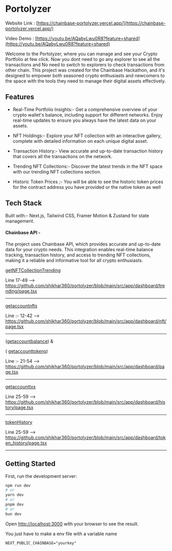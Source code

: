 
# Portolyzer

Website Link : [https://chainbase-portolyzer.vercel.app/](https://chainbase-portolyzer.vercel.app/)

Video Demo : [https://youtu.be/AQabyLwu0R8?feature=shared](https://youtu.be/AQabyLwu0R8?feature=shared)


Welcome to the Portolyzer, where you can manage and see your Crypto Portfolio at few click. Now you dont need to go any explorer to see all the transactions and No need to switch to explorers to check transactions from other chain. This project was created for the Chainbase Hackathon, and it's designed to empower both seasoned crypto enthusiasts and newcomers to the space with the tools they need to manage their digital assets effectively.

## Features

- Real-Time Portfolio Insights:- Get a comprehensive overview of your crypto wallet's balance, including support for different networks. Enjoy real-time updates to ensure you always have the latest data on your assets.

- NFT Holdings:- Explore your NFT collection with an interactive gallery, complete with detailed information on each unique digital asset.

- Transaction History:- View accurate and up-to-date transaction history that covers all the transactions on the network.

- Trending NFT Collections:- Discover the latest trends in the NFT space with our trending NFT collections section.

- Historic Token Prices ;- You will be able to see the historic token prices for the contract address you have provided or the native token as well

## Tech Stack

Built with:- Next.js, Tailwind CSS, Framer Motion & Zustand for state management.


#### Chainbase API -
The project uses Chainbase API, which provides accurate and up-to-date data for your crypto needs. This integration enables real-time balance tracking, transaction history, and access to trending NFT collections, making it a reliable and informative tool for all crypto enthusiasts.

[getNFTCollectionTrending](https://github.com/shikhar360/portolyzer/blob/main/src/app/dashboard/trending/page.tsx) 

Line 17-49 --> https://github.com/shikhar360/portolyzer/blob/main/src/app/dashboard/trending/page.tsx

---
[getaccountnfts](https://github.com/shikhar360/portolyzer/blob/main/src/app/dashboard/nft/page.tsx)

 Line :- 12-42 --> https://github.com/shikhar360/portolyzer/blob/main/src/app/dashboard/nft/page.tsx

---

([getaccountbalance](https://github.com/shikhar360/portolyzer/blob/main/src/app/dashboard/page.tsx)) &

( [getaccounttokens](https://github.com/shikhar360/portolyzer/blob/main/src/app/dashboard/page.tsx))

 Line :- 21-54 --> https://github.com/shikhar360/portolyzer/blob/main/src/app/dashboard/page.tsx

---

[getaccounttxs](https://github.com/shikhar360/portolyzer/blob/main/src/app/dashboard/history/page.tsx)

 Line 25-59 --> https://github.com/shikhar360/portolyzer/blob/main/src/app/dashboard/history/page.tsx

---

[tokenHistory](https://github.com/shikhar360/portolyzer/blob/main/src/app/dashboard/token_history/page.tsx)

 Line 25-59 --> https://github.com/shikhar360/portolyzer/blob/main/src/app/dashboard/token_history/page.tsx

---
## Getting Started

First, run the development server:

```bash
npm run dev
# or
yarn dev
# or
pnpm dev
# or
bun dev
```

Open [http://localhost:3000](http://localhost:3000) with your browser to see the result.

You just have to make a env file with a variable name 
```env
NEXT_PUBLIC_CHAINBASE="yourkey"
```
